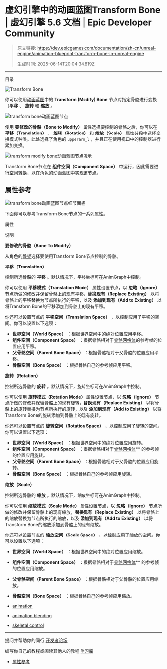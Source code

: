 # 虚幻引擎中的动画蓝图Transform Bone | 虚幻引擎 5.6 文档 | Epic Developer Community

> 原文链接: https://dev.epicgames.com/documentation/zh-cn/unreal-engine/animation-blueprint-transform-bone-in-unreal-engine
> 
> 生成时间: 2025-06-14T20:04:34.819Z

---

目录

![Transform Bone](https://dev.epicgames.com/community/api/documentation/image/39de5a7e-1d7a-4b1d-aa4b-0f33cfd8a9ae?resizing_type=fill&width=1920&height=335)

你可以使用[动画蓝图](/documentation/zh-cn/unreal-engine/animation-blueprints-in-unreal-engine)中的 **Transform (Modify) Bone** 节点对指定骨骼进行变换（**平移** 、 **旋转** 和 **缩放** 。

![transform bone动画蓝图节点](https://d1iv7db44yhgxn.cloudfront.net/documentation/images/eb5e6eba-6bdd-465b-a2fe-383ebf93009f/transformbone.png)

使用 **要修改的骨骼（Bone to Modify）** 属性选择要控制的骨骼之后，你可以在 **平移（Translation）** 、 **旋转（Rotation）** 和 **缩放（Scale）** 属性分段中选择变换模式种类。此处选择了角色的 `upperarm_l` ，并且正在使用视口中的控制器进行累加变换。

![transform modify bone动画蓝图节点演示](https://d1iv7db44yhgxn.cloudfront.net/documentation/images/eaedb7c0-cbc6-4837-bdb6-fc423a19d84e/demo.gif)

Transform Bone节点在 **组件空间（Component Space）** 中运行，因此需要进行[空间转换](/documentation/zh-cn/unreal-engine/animation-blueprint-component-space-conversion-in-unreal-engine)，以在角色的动画蓝图中实现该节点。

## 属性参考

![transform bone动画蓝图节点细节面板](https://d1iv7db44yhgxn.cloudfront.net/documentation/images/61c7e9bd-5782-406f-9ac1-e85294fa2a10/details.png)

下面你可以参考Transform Bone节点的一系列属性。

属性

说明

**要修改的骨骼（Bone To Modify）**

从角色的[骨架](/documentation/zh-cn/unreal-engine/skeletons-in-unreal-engine)选择要使用Transform Bone节点控制的骨骼。

**平移（Translation）**

控制所选骨骼的 **平移** 。默认情况下，平移坐标可在AnimGraph中控制。

你可以使用 **平移模式（Translation Mode）** 属性设置节点，以 **忽略（Ignore）** 节点所做的修改并保留骨骼上的现有平移，**替换现有（Replace Existing）** 以将骨骼上的平移替换为节点所执行的平移，以及 **添加到现有（Add to Existing）** 以将Transform Bone的平移添加到骨骼上的现有平移。

你还可以设置节点的 **平移空间（Translation Space）** ，以控制应用了平移的空间。你可以设置以下选项：

-   **世界空间（World Space）** ：根据世界空间中的绝对位置应用平移。
-   **组件空间（Component Space）** ：根据骨骼相对于[骨骼网格体](/documentation/zh-cn/unreal-engine/skeletal-mesh-assets-in-unreal-engine)的参考帧的位置应用平移。
-   **父骨骼空间（Parent Bone Space）** ：根据骨骼相对于父骨骼的位置应用平移。
-   **骨骼空间（Bone Space）** ：根据骨骼自己的参考帧应用平移。

**旋转（Rotation）**

控制所选骨骼的 **旋转** 。默认情况下，旋转坐标可在AnimGraph中控制。

你可以使用 **旋转模式（Rotation Mode）** 属性设置节点，以 **忽略（Ignore）** 节点所做的修改并保留骨骼上的现有旋转，**替换现有（Replace Existing）** 以将骨骼上的旋转替换为节点所执行的旋转，以及 **添加到现有（Add to Existing）** 以将Transform Bone的旋转添加到骨骼上的现有旋转。

你还可以设置节点的 **旋转空间（Rotation Space）** ，以控制应用了旋转的空间。你可以设置以下选项：

-   **世界空间（World Space）** ：根据世界空间中的绝对位置应用旋转。
-   **组件空间（Component Space）** ：根据骨骼相对于[骨骼网格体](/documentation/zh-cn/unreal-engine/skeletal-mesh-assets-in-unreal-engine)\*\* 的参考帧的位置应用旋转。
-   **父骨骼空间（Parent Bone Space）** ：根据骨骼相对于父骨骼的位置应用旋转。
-   **骨骼空间（Bone Space）** ：根据骨骼自己的参考帧应用旋转。

**缩放（Scale）**

控制所选骨骼的 **缩放** 。默认情况下，缩放坐标可在AnimGraph中控制。

你可以使用 **缩放模式（Scale Mode）** 属性设置节点，以 **忽略（Ignore）** 节点所做的修改并保留骨骼上的现有缩放，**替换现有（Replace Existing）** 以将骨骼上的缩放替换为节点所执行的缩放，以及 **添加到现有（Add to Existing）** 以将Transform Bone的缩放添加到骨骼上的现有缩放。

你还可以设置节点的 **缩放空间（Scale Space）** ，以控制应用了缩放的空间。你可以设置以下选项：

-   **世界空间（World Space）** ：根据世界空间中的绝对位置应用缩放。
-   **组件空间（Component Space）** ：根据骨骼相对于[骨骼网格体](/documentation/zh-cn/unreal-engine/skeletal-mesh-assets-in-unreal-engine)\*\* 的参考帧的位置应用缩放。
-   **父骨骼空间（Parent Bone Space）** ：根据骨骼相对于父骨骼的位置应用缩放。
-   **骨骼空间（Bone Space）** ：根据骨骼自己的参考帧应用缩放。

-   [animation](https://dev.epicgames.com/community/search?query=animation)
-   [animation blending](https://dev.epicgames.com/community/search?query=animation%20blending)
-   [skeletal control](https://dev.epicgames.com/community/search?query=skeletal%20control)

* * *

提问并帮助你的同行 [开发者论坛](https://forums.unrealengine.com/categories?tag=unreal-engine)

编写你自己的教程或阅读其他人的教程 [学习库](https://dev.epicgames.com/community/unreal-engine/learning)

-   [属性参考](/documentation/zh-cn/unreal-engine/animation-blueprint-transform-bone-in-unreal-engine#%E5%B1%9E%E6%80%A7%E5%8F%82%E8%80%83)